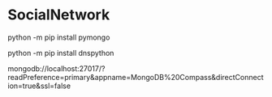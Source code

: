 # SocialNetwork

python -m pip install pymongo

python -m pip install dnspython

mongodb://localhost:27017/?readPreference=primary&appname=MongoDB%20Compass&directConnection=true&ssl=false
